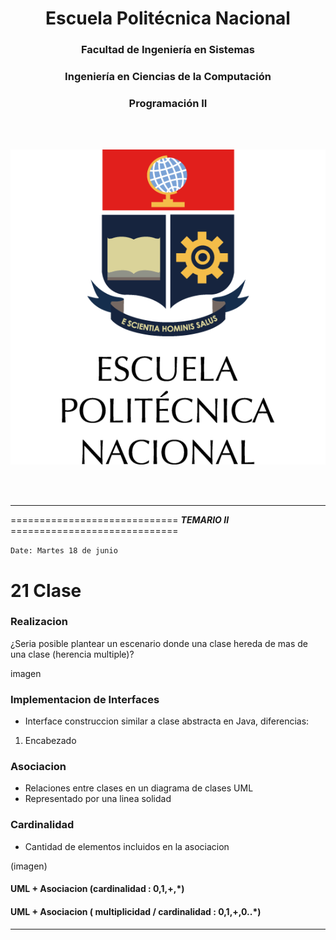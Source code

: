 # <div align="center">**Escuela Politécnica Nacional**</div>
### <div align = "center">**Facultad de Ingeniería en Sistemas**</div>
### <div align = "center">**Ingeniería en Ciencias de la Computación**</div>
### <div align = "center">**Programación II**</div>
<br>
<br>
<p align = "center"><img src="logoepn.png"alt="Logo EPN" width"350"/>
</p>
</br>
</br>

----------------------------------------------------------------------------
============================= ***TEMARIO II*** =============================

```Date: Martes 18 de junio```

# 21 Clase

### Realizacion 

¿Seria posible plantear un escenario donde una clase hereda de mas de una clase (herencia multiple)?

imagen

### Implementacion de Interfaces

- Interface construccion similar a clase abstracta en Java, diferencias: 

1. Encabezado 




### Asociacion 

- Relaciones entre clases en un diagrama de clases UML
- Representado por una linea solidad 


### Cardinalidad 

- Cantidad de elementos incluidos en la asociacion 

(imagen)

#### UML + Asociacion (cardinalidad : 0,1,+,*)







#### UML + Asociacion ( multiplicidad / cardinalidad : 0,1,+,0..*)






----------------------------------------------------------------------------    
